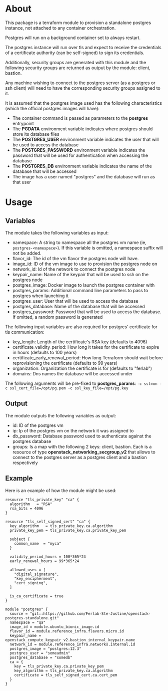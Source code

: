 # About

This package is a terraform module to provision a standalone postgres instance, not attached to any container orchestration.

Postgres will run on a background container set to always restart.

The postgres instance will run over tls and expect to receive the credentials of a certificate authority (can be self-signed) to sign its credentials.

Additionally, security groups are generated with this module and the following security groups are returned as output by the module: client, bastion.

Any machine wishing to connect to the postgres server (as a postgres or ssh client) will need to have the corresponding security groups assigned to it.

It is assumed that the postgres image used has the following characteristics (which the official postgres images will have):

- The container command is passed as parameters to the **postgres** entrypoint
- The **PGDATA** environment variable indicates where postgres should store its database files
- The **POSTGRES_USER** environment variable indicates the user that will be used to access the database
- The **POSTGRES_PASSWORD** environment variable indicates the password that will be used for authentication when accessing the database
- The **POSTGRES_DB** environment variable indicates the name of the database that will be accessed
- The image has a user named "postgres" and the database will run as that user

# Usage

## Variables

The module takes the following variables as input:

- namespace: A string to namespace all the postgres vm name (ie, `postgres-<namespace>`). If this variable is omitted, a namespace suffix will not be added.
- flavor_id: The id of the vm flavor the postgres node will have.
- image_id: ID of the vm image to use to provision the postgres node on
- network_id: Id of the network to connect the postgres node
- keypair_name: Name of the keypair that will be used to ssh on the postgres node
- postgres_image: Docker image to launch the postgres container with
- postgres_params: Additional command line parameters to pass to postgres when launching it
- postgres_user: User that will be used to access the database
- postgres_database: Name of the database that will be accessed
- postgres_password: Password that will be used to access the database. If omitted, a random password is generated

The following input variables are also required for postgres' certificate for tls communication:
- key_length: Length of the certificate's RSA key (defaults to 4096)
- certificate_validity_period: How long it takes for the certificate to expire in hours (defaults to 100 years)
- certificate_early_renewal_period: How long Terraform should wait before reprovisioning the certificate (defaults to 99 years)
- organization: Organization the certificate is for (defaults to "ferlab")
- domains: Dns names the database will be accessed under

The following arguments will be pre-fixed to **postgres_params**: ```-c ssl=on -c ssl_cert_file=/opt/pg.pem -c ssl_key_file=/opt/pg.key```

## Output

The module outputs the following variables as output:
- id: ID of the postgres vm
- ip: Ip of the postgres vm on the network it was assigned to
- db_password: Database password used to authenticate 
against the postgres database
- groups: Is a map with the following 2 keys: client, bastion. Each is a resource of type **openstack_networking_secgroup_v2** that allows to connect to the postgres server as a postgres client and a bastion respectively

## Example

Here is an example of how the module might be used: 

```
resource "tls_private_key" "ca" {
  algorithm   = "RSA"
  rsa_bits = 4096
}

resource "tls_self_signed_cert" "ca" {
  key_algorithm   = tls_private_key.ca.algorithm
  private_key_pem = tls_private_key.ca.private_key_pem

  subject {
    common_name  = "myca"
  }

  validity_period_hours = 100*365*24
  early_renewal_hours = 99*365*24

  allowed_uses = [
    "digital_signature",
    "key_encipherment",
    "cert_signing",
  ]

  is_ca_certificate = true
}

module "postgres" {
  source = "git::https://github.com/Ferlab-Ste-Justine/openstack-postgres-standalone.git"
  namespace = "qa"
  image_id = module.ubuntu_bionic_image.id
  flavor_id = module.reference_infra.flavors.micro.id
  keypair_name = openstack_compute_keypair_v2.bastion_internal_keypair.name
  network_id = module.reference_infra.networks.internal.id
  postgres_image = "postgres:12.3"
  postgres_user = "someadmin"
  postgres_database = "somedb"
  ca = {
    key = tls_private_key.ca.private_key_pem
    key_algorithm = tls_private_key.ca.algorithm
    certificate = tls_self_signed_cert.ca.cert_pem
  }
}
```